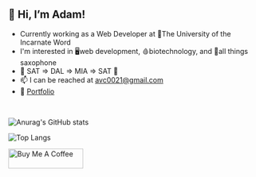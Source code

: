 

## 👋 Hi, I’m Adam!
- Currently working as a Web Developer at 🏫The University of the Incarnate Word 
- I'm interested in 🖥️web development, 🩸biotechnology, and 🎷all things saxophone 
- 🛫 SAT => DAL => MIA => SAT 🛬
- 📫 I can be reached at avc0021@gmail.com
- 💼 [Portfolio](https://avc0021.github.io/Portfolio-3.0/#about)


</br>

![Anurag's GitHub stats](https://github-readme-stats.vercel.app/api?username=avc0021&anuraghazra&show_icons=true&theme=dark&hide=stars)

![Top Langs](https://github-readme-stats.vercel.app/api/top-langs/?username=avc0021&layout=compact&theme=dark)

<a href="https://www.buymeacoffee.com/avc0021" target="_blank">
  <img src="https://images.squarespace-cdn.com/content/v1/5cf6ec742e677c000119beb3/1559871045027-2XSVXYWSZD9POBO0QOVD/buy-me-a-coffee-button.png" alt="Buy Me A Coffee" height="40" width="150">
</a>



